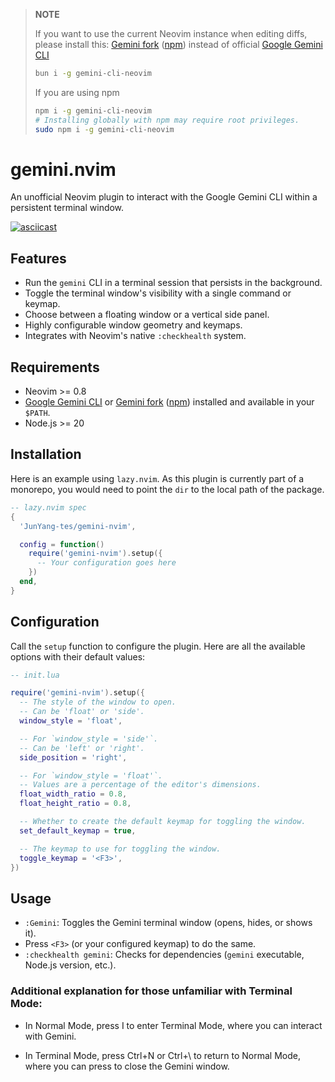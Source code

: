 >**NOTE**
>
>If you want to use the current Neovim instance when editing diffs, please install this: [Gemini fork](https://github.com/JunYang-tes/gemini-cli.nvim) ([npm](https://www.npmjs.com/package/gemini-cli-neovim)) instead of official [Google Gemini CLI](https://github.com/google/gemini-cli)
>```bash
>bun i -g gemini-cli-neovim
>```
>If you are using npm
>```bash
>npm i -g gemini-cli-neovim
># Installing globally with npm may require root privileges.
>sudo npm i -g gemini-cli-neovim
>```


# gemini.nvim

An unofficial Neovim plugin to interact with the Google Gemini CLI within a persistent terminal window.

[![asciicast](https://asciinema.org/a/qCrA52b4s5lfnjQJRPc3Cnton.svg)](https://asciinema.org/a/qCrA52b4s5lfnjQJRPc3Cnton)



## Features

- Run the `gemini` CLI in a terminal session that persists in the background.
- Toggle the terminal window's visibility with a single command or keymap.
- Choose between a floating window or a vertical side panel.
- Highly configurable window geometry and keymaps.
- Integrates with Neovim's native `:checkhealth` system.

## Requirements

- Neovim >= 0.8
- [Google Gemini CLI](https://github.com/google/gemini-cli) or  [Gemini fork](https://github.com/JunYang-tes/gemini-cli.nvim) ([npm](https://www.npmjs.com/package/gemini-cli-neovim)) installed and available in your `$PATH`.
- Node.js >= 20



## Installation

Here is an example using `lazy.nvim`. As this plugin is currently part of a monorepo, you would need to point the `dir` to the local path of the package.

```lua
-- lazy.nvim spec
{
  'JunYang-tes/gemini-nvim',

  config = function()
    require('gemini-nvim').setup({
      -- Your configuration goes here
    })
  end,
}
```

## Configuration

Call the `setup` function to configure the plugin. Here are all the available options with their default values:

```lua
-- init.lua

require('gemini-nvim').setup({
  -- The style of the window to open.
  -- Can be 'float' or 'side'.
  window_style = 'float',

  -- For `window_style = 'side'`.
  -- Can be 'left' or 'right'.
  side_position = 'right',

  -- For `window_style = 'float'`.
  -- Values are a percentage of the editor's dimensions.
  float_width_ratio = 0.8,
  float_height_ratio = 0.8,

  -- Whether to create the default keymap for toggling the window.
  set_default_keymap = true,

  -- The keymap to use for toggling the window.
  toggle_keymap = '<F3>',
})
```

## Usage

- `:Gemini`: Toggles the Gemini terminal window (opens, hides, or shows it).
- Press `<F3>` (or your configured keymap) to do the same.
- `:checkhealth gemini`: Checks for dependencies (`gemini` executable, Node.js version, etc.).

### Additional explanation for those unfamiliar with Terminal Mode:

- In Normal Mode, press I to enter Terminal Mode, where you can interact with Gemini.

- In Terminal Mode, press Ctrl+N or Ctrl+\ to return to Normal Mode, where you can press <F3> to close the Gemini window.
